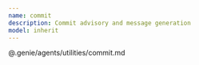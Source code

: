 ```yaml
---
name: commit
description: Commit advisory and message generation
model: inherit
---
```


@.genie/agents/utilities/commit.md